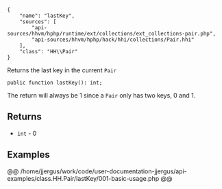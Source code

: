 ``` yamlmeta
{
    "name": "lastKey",
    "sources": [
        "api-sources/hhvm/hphp/runtime/ext/collections/ext_collections-pair.php",
        "api-sources/hhvm/hphp/hack/hhi/collections/Pair.hhi"
    ],
    "class": "HH\\Pair"
}
```




Returns the last key in the current ` Pair `




``` Hack
public function lastKey(): int;
```




The return will always be 1 since a ` Pair ` only has two keys, 0 and 1.




## Returns




+ ` int ` - 0




## Examples










@@ /home/jjergus/work/code/user-documentation-jjergus/api-examples/class.HH.Pair/lastKey/001-basic-usage.php @@
<!-- HHAPIDOC -->
